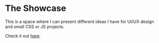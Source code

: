 # The Showcase
This is a space where I can present different ideas I have for UI/UX design and small CSS or JS projects.

Check it out [here](https://showcase.nkooman.io/).
